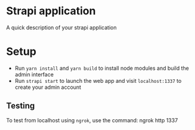 # Strapi application

A quick description of your strapi application

# Setup
 - Run `yarn install` and `yarn build` to install node modules and build the admin interface
 - Run `strapi start` to launch the web app and visit `localhost:1337` to create your admin account

 
## Testing
To test from localhost using `ngrok`, use the command:
ngrok http 1337
